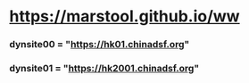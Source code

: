 # https://marstool.github.io/ww

### dynsite00 = "https://hk01.chinadsf.org"
### dynsite01 = "https://hk2001.chinadsf.org"
